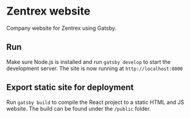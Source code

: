 # Zentrex website

Company website for Zentrex using Gatsby.

## Run

Make sure Node.js is installed and run `gatsby develop` to start the development server. The site is now running at `http://localhost:8000`

## Export static site for deployment

Run `gatsby build` to compile the React project to a static HTML and JS website. The build can be found under the `/public` folder.
